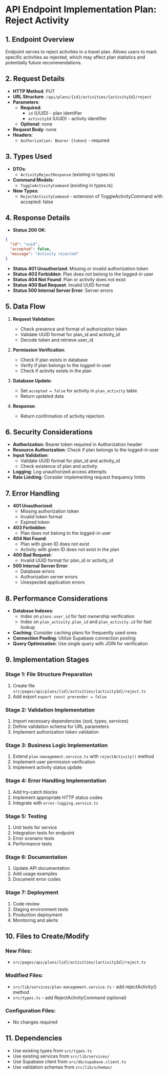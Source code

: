 # API Endpoint Implementation Plan: Reject Activity

## 1. Endpoint Overview

Endpoint serves to reject activities in a travel plan. Allows users to mark specific activities as rejected, which may affect plan statistics and potentially future recommendations.

## 2. Request Details

- **HTTP Method**: PUT
- **URL Structure**: `/api/plans/{id}/activities/{activityId}/reject`
- **Parameters**:
  - **Required**:
    - `id` (UUID) - plan identifier
    - `activityId` (UUID) - activity identifier
  - **Optional**: none
- **Request Body**: none
- **Headers**:
  - `Authorization: Bearer {token}` - required

## 3. Types Used

- **DTOs**:
  - `ActivityRejectResponse` (existing in types.ts)
- **Command Models**:
  - `ToggleActivityCommand` (existing in types.ts)
- **New Types**:
  - `RejectActivityCommand` - extension of ToggleActivityCommand with accepted: false

## 4. Response Details

- **Status 200 OK**:

```json
{
  "id": "uuid",
  "accepted": false,
  "message": "Activity rejected"
}
```

- **Status 401 Unauthorized**: Missing or invalid authorization token
- **Status 403 Forbidden**: Plan does not belong to the logged-in user
- **Status 404 Not Found**: Plan or activity does not exist
- **Status 400 Bad Request**: Invalid UUID format
- **Status 500 Internal Server Error**: Server errors

## 5. Data Flow

1. **Request Validation**:
   - Check presence and format of authorization token
   - Validate UUID format for plan_id and activity_id
   - Decode token and retrieve user_id

2. **Permission Verification**:
   - Check if plan exists in database
   - Verify if plan belongs to the logged-in user
   - Check if activity exists in the plan

3. **Database Update**:
   - Set `accepted = false` for activity in `plan_activity` table
   - Return updated data

4. **Response**:
   - Return confirmation of activity rejection

## 6. Security Considerations

- **Authorization**: Bearer token required in Authorization header
- **Resource Authorization**: Check if plan belongs to the logged-in user
- **Input Validation**:
  - Validate UUID format for plan_id and activity_id
  - Check existence of plan and activity
- **Logging**: Log unauthorized access attempts
- **Rate Limiting**: Consider implementing request frequency limits

## 7. Error Handling

- **401 Unauthorized**:
  - Missing authorization token
  - Invalid token format
  - Expired token
- **403 Forbidden**:
  - Plan does not belong to the logged-in user
- **404 Not Found**:
  - Plan with given ID does not exist
  - Activity with given ID does not exist in the plan
- **400 Bad Request**:
  - Invalid UUID format for plan_id or activity_id
- **500 Internal Server Error**:
  - Database errors
  - Authorization server errors
  - Unexpected application errors

## 8. Performance Considerations

- **Database Indexes**:
  - Index on `plans.user_id` for fast ownership verification
  - Index on `plan_activity.plan_id` and `plan_activity.id` for fast lookup
- **Caching**: Consider caching plans for frequently used ones
- **Connection Pooling**: Utilize Supabase connection pooling
- **Query Optimization**: Use single query with JOIN for verification

## 9. Implementation Stages

### Stage 1: File Structure Preparation

1. Create file `src/pages/api/plans/[id]/activities/[activityId]/reject.ts`
2. Add export `export const prerender = false`

### Stage 2: Validation Implementation

1. Import necessary dependencies (zod, types, services)
2. Define validation schema for URL parameters
3. Implement authorization token validation

### Stage 3: Business Logic Implementation

1. Extend `plan-management.service.ts` with `rejectActivity()` method
2. Implement user permission verification
3. Implement activity status update

### Stage 4: Error Handling Implementation

1. Add try-catch blocks
2. Implement appropriate HTTP status codes
3. Integrate with `error-logging.service.ts`

### Stage 5: Testing

1. Unit tests for service
2. Integration tests for endpoint
3. Error scenario tests
4. Performance tests

### Stage 6: Documentation

1. Update API documentation
2. Add usage examples
3. Document error codes

### Stage 7: Deployment

1. Code review
2. Staging environment tests
3. Production deployment
4. Monitoring and alerts

## 10. Files to Create/Modify

### New Files:

- `src/pages/api/plans/[id]/activities/[activityId]/reject.ts`

### Modified Files:

- `src/lib/services/plan-management.service.ts` - add rejectActivity() method
- `src/types.ts` - add RejectActivityCommand (optional)

### Configuration Files:

- No changes required

## 11. Dependencies

- Use existing types from `src/types.ts`
- Use existing services from `src/lib/services/`
- Use Supabase client from `src/db/supabase.client.ts`
- Use validation schemas from `src/lib/schemas/`
